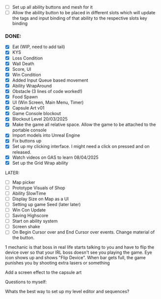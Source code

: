 - [ ] Set up all ability buttons and mesh for it
- [ ] Allow the ability button to be placed in different slots which will update the tags and input binding of that ability to the respective slots key binding

### DONE:
- [x] Eat (WIP, need to add tail)
- [x] KYS
- [x] Loss Condition
- [x] Wall Death
- [x] Score, UI
- [x] Win Condition
- [x] Added Input Queue based movement
- [x] Ability WrapAround
- [x] Obstacle (3 lines of code worked!)
- [x] Food Spawn
- [x] UI (Win Screen, Main Menu, Timer)
- [x] Capsule Art v01
- [x] Game Console blockout
- [x] Blockout Level
20/03/2025
- [x] Make the game all relative space. Allow the game to be attached to the portable console
- [x] Import models into Unreal Engine
- [x] Fix buttons up
- [x] Set up my clicking interface. I might need a click on pressed and on released.
- [x] Watch videos on GAS to learn
08/04/2025
- [x] Set up the Grid Wrap ability

LATER:
- [ ] Map picker
- [ ] Prototype Visuals of Shop
- [ ] Ability SlowTime
- [ ] Display Size on Map as a UI 
- [ ] Setting up game Seed (later later)
- [ ] Win Con Update
- [ ] Saving Highscore
- [ ] Start on ability system
- [ ] Screen shake
- [ ] On Begin Cursor over and End Cursor over events. Change material of the button.

1 mechanic is that boss in real life starts talking to you and have to flip the device over so that your IRL boss doesn't see you playing the game. Eye icon shows up and shows "Flip Device". When bar gets full, the game punishes you by shooting extra lasers or something

Add a screen effect to the capsule art

Questions to myself:

Whats the best way to set up my level editor and sequences?
